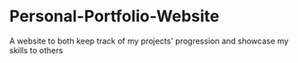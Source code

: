 # Personal-Portfolio-Website
A website to both keep track of my projects' progression and showcase my skills to others
